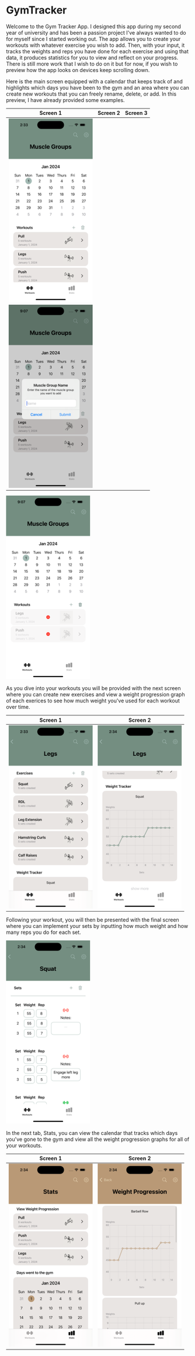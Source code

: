# GymTracker

Welcome to the Gym Tracker App. I designed this app during my second year of university and has been a passion project I've always wanted to do for myself since I started working out. The app allows you to create your workouts with whatever exercise you wish to add. Then, with your input, it tracks the weights and reps you have done for each exercise and using that data, it produces statistics for you to view and reflect on your progress. There is still more work that I wish to do on it but for now, if you wish to preview how the app looks on devices keep scrolling down.

Here is the main screen equipped with a calendar that keeps track of and highlights which days you have been to the gym and an area where you can create new workouts that you can freely rename, delete, or add. In this preview, I have already provided some examples. 

Screen 1                                 |  Screen 2                                    | Screen 3
:---------------------------------------:|:--------------------------------------------:|:-----------------------------------------------------:
<img src="AppPreviewImages/MuscleGroupScreen.png" width="230" height="500"/> |
<img src="AppPreviewImages/MGCreate.png" width="230" height="500"/>  | 
<img src="AppPreviewImages/MGDelete.png" width="230" height="500"/>  


As you dive into your workouts you will be provided with the next screen where you can create new exercises and view a weight progression graph of each exerices to see how much weight you've used for each workout over time.

Screen 1                                                                   |  Screen 2
:-------------------------------------------------------------------------:|:-------------------------------------------------------------------------:
<img src="AppPreviewImages/WorkoutScreen1.png" width="230" height="500"/>  |  <img src="AppPreviewImages/WorkoutScreen2.png" width="230" height="500"/>



Following your workout, you will then be presented with the final screen where you can implement your sets by inputting how much weight and how many reps you do for each set.

<img src="AppPreviewImages/SetScreen.png" width="230" height="500"/>

In the next tab, Stats, you can view the calendar that tracks which days you've gone to the gym and view all the weight progression graphs for all of your workouts.

Screen 1                                                                   |  Screen 2
:-------------------------------------------------------------------------:|:-------------------------------------------------------------------------:
<img src="AppPreviewImages/StatsScreen.png" width="230" height="500"/>  |  <img src="AppPreviewImages/WeightProgressionScreen.png" width="230" height="500"/>
